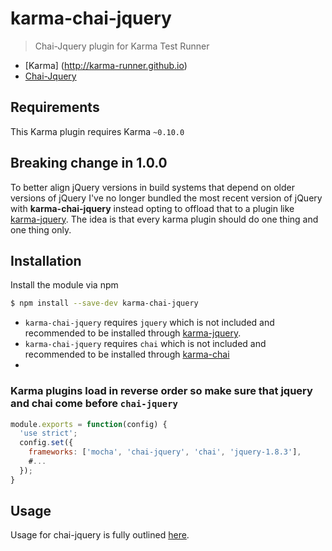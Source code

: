 # karma-chai-jquery
> Chai-Jquery plugin for Karma Test Runner

  * [Karma] (http://karma-runner.github.io)
  * [Chai-Jquery](https://github.com/chaijs/chai-jquery)

## Requirements

This Karma plugin requires Karma `~0.10.0`


## Breaking change in 1.0.0

To better align jQuery versions in build systems that depend on older versions of jQuery I've no longer bundled the most recent version of jQuery with **karma-chai-jquery** instead opting to offload that to a plugin like [karma-jquery](https://github.com/scf2k/karma-jquery). The idea is that every karma plugin should do one thing and one thing only.

## Installation

Install the module via npm

```sh
$ npm install --save-dev karma-chai-jquery
```
- `karma-chai-jquery` requires `jquery` which is not included and recommended to be installed through [karma-jquery](https://github.com/scf2k/karma-jquery).
- `karma-chai-jquery` requires `chai` which is not included and recommended to be installed through [karma-chai](https://github.com/xdissent/karma-chai)
- 

### Karma plugins load in reverse order so make sure that jquery and chai **come before** `chai-jquery`

```js
module.exports = function(config) {
  'use strict';
  config.set({
    frameworks: ['mocha', 'chai-jquery', 'chai', 'jquery-1.8.3'],
    #...
  });
}
```

Usage
-----

Usage for chai-jquery is fully outlined [here](https://github.com/chaijs/chai-jquery).
